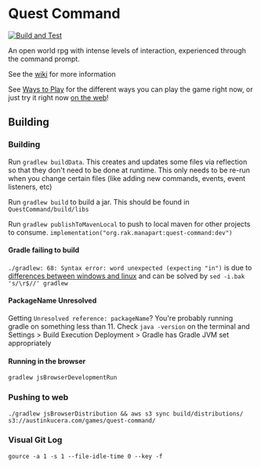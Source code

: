 # Quest Command

[![Build and Test](https://github.com/ManApart/QuestCommand/actions/workflows/runTests.yml/badge.svg)](https://github.com/ManApart/QuestCommand/actions/workflows/runTests.yml)

An open world rpg with intense levels of interaction, experienced through the command prompt.

See the [wiki](https://github.com/ManApart/QuestCommand/wiki) for more information

See [Ways to Play](https://github.com/ManApart/quest-command/wiki/WaysToPlay) for the different ways you can play the game right now, or just try it right now [on the web](https://austinkucera.com/games/quest-command)!

## Building 

### Building

Run `gradlew buildData`. This creates and updates some files via reflection so that they don't need to be done at runtime. This only needs to be re-run when you change certain files (like adding new commands, events, event listeners, etc)

Run `gradlew build` to build a jar. This should be found in `QuestCommand/build/libs`

Run `gradlew publishToMavenLocal` to push to local maven for other projects to consume. `implementation("org.rak.manapart:quest-command:dev")`

#### Gradle failing to build
`./gradlew: 68: Syntax error: word unexpected (expecting "in")` is due to [differences between windows and linux](https://stackoverflow.com/questions/55342922/gradle-gradlew-expecting-in) and can be solved by `sed -i.bak 's/\r$//' gradlew`

#### PackageName Unresolved
Getting `Unresolved reference: packageName`? You're probably running gradle on something less than 11. Check `java -version` on the terminal and Settings > Build Execution Deployment > Gradle has Gradle JVM set appropriately

#### Running in the browser

`gradlew jsBrowserDevelopmentRun`

### Pushing to web

```
./gradlew jsBrowserDistribution && aws s3 sync build/distributions/ s3://austinkucera.com/games/quest-command/
```

### Visual Git Log

`gource -a 1 -s 1 --file-idle-time 0 --key -f`
